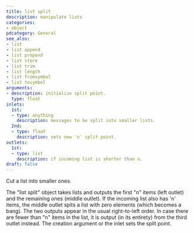 ```yaml
---
title: list split
description: manipulate lists
categories:
- object
pdcategory: General
see_also:
- list
- list append
- list prepend
- list store
- list trim
- list length
- list fromsymbol
- list tosymbol
arguments:
- description: initialize split point.
  type: float
inlets:
  1st:
  - type: anything
    description: messages to be split into smaller lists.
  2nd:
  - type: float
    description: sets new 'n' split point.
outlets:
  1st:
  - type: list
    description: if incoming list is shorter than n.
draft: false
---
```

Cut a list into smaller ones.

The "list split" object takes lists and outputs the first "n" items (left outlet) and the remaining ones (middle outlet). If the incoming list also has 'n' items, the middle outlet spits a list with zero elements (which becomes a bang). The two outputs appear in the usual right-to-left order. In case there are fewer than "n" items in the list, it is output (in its entirety) from the third outlet instead. The creation argument or the inlet sets the split point.
